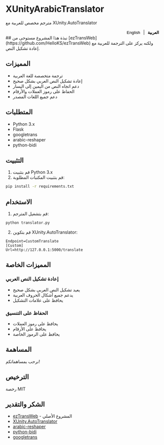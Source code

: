 # XUnityArabicTranslator
مترجم مخصص للعربية مع XUnity.AutoTranslator

<div style="text-align: right; direction: rtl;">
  <button onclick="switchLanguage('ar')" style="background: none; border: none; cursor: pointer; font-weight: bold;">العربية</button> | 
  <button onclick="switchLanguage('en')" style="background: none; border: none; cursor: pointer;">English</button>
</div>

<div id="ar-content" style="display: block;">
## نبذة
هذا المشروع مستوحى من [ezTransWeb](https://github.com/HelloKS/ezTransWeb) ولكنه يركز على الترجمة للعربية مع إعادة تشكيل النص.

## المميزات
- ترجمة متخصصة للغة العربية
- إعادة تشكيل النص العربي بشكل صحيح
- دعم اتجاه النص من اليمين إلى اليسار
- الحفاظ على رموز العملات والأرقام
- دعم جميع اللغات المصدر

## المتطلبات
- Python 3.x
- Flask
- googletrans
- arabic-reshaper
- python-bidi

## التثبيت
1. قم بتثبيت Python 3.x
2. قم بتثبيت المكتبات المطلوبة:
```bash
pip install -r requirements.txt
```

## الاستخدام
1. قم بتشغيل المترجم:
```bash
python translator.py
```

2. قم بتكوين XUnity.AutoTranslator:
```
Endpoint=CustomTranslate
[Custom]
Url=http://127.0.0.1:5000/translate
```

## المميزات الخاصة
### إعادة تشكيل النص العربي
- يعيد تشكيل النص العربي بشكل صحيح
- يدعم جميع أشكال الحروف العربية
- يحافظ على علامات التشكيل

### الحفاظ على التنسيق
- يحافظ على رموز العملات
- يحافظ على الأرقام
- يحافظ على الرموز الخاصة

## المساهمة
نرحب بمساهماتكم!

## الترخيص
رخصة MIT

## الشكر والتقدير
- [ezTransWeb](https://github.com/HelloKS/ezTransWeb) - المشروع الأصلي
- [XUnity.AutoTranslator](https://github.com/bbepis/XUnity.AutoTranslator)
- [arabic-reshaper](https://github.com/mpcabd/python-arabic-reshaper)
- [python-bidi](https://github.com/MeirKriheli/python-bidi)
- [googletrans](https://github.com/ssut/py-googletrans)
</div>

<div id="en-content" style="display: none;">
## About
This project is inspired by [ezTransWeb](https://github.com/HelloKS/ezTransWeb) but focuses on Arabic translation with text reshaping.

## Features
- Specialized Arabic translation
- Proper Arabic text reshaping
- RTL text direction support
- Currency and numbers preservation
- Supports all source languages

## Requirements
- Python 3.x
- Flask
- googletrans
- arabic-reshaper
- python-bidi

## Installation
1. Install Python 3.x
2. Install required libraries:
```bash
pip install -r requirements.txt
```

## Usage
1. Run the translator:
```bash
python translator.py
```

2. Configure XUnity.AutoTranslator:
```
Endpoint=CustomTranslate
[Custom]
Url=http://127.0.0.1:5000/translate
```

## Special Features
### Arabic Text Reshaping
- Properly reshapes Arabic text
- Supports all Arabic letter forms
- Preserves diacritics

### Format Preservation
- Preserves currency symbols
- Preserves numbers
- Preserves special characters

## Contributing
Contributions are welcome!

## License
MIT License

## Credits
- [ezTransWeb](https://github.com/HelloKS/ezTransWeb) - Original project
- [XUnity.AutoTranslator](https://github.com/bbepis/XUnity.AutoTranslator)
- [arabic-reshaper](https://github.com/mpcabd/python-arabic-reshaper)
- [python-bidi](https://github.com/MeirKriheli/python-bidi)
- [googletrans](https://github.com/ssut/py-googletrans)
</div>

<script>
function switchLanguage(lang) {
  if (lang === 'ar') {
    document.getElementById('ar-content').style.display = 'block';
    document.getElementById('en-content').style.display = 'none';
    document.querySelector('button[onclick="switchLanguage(\'ar\')"]').style.fontWeight = 'bold';
    document.querySelector('button[onclick="switchLanguage(\'en\')"]').style.fontWeight = 'normal';
  } else {
    document.getElementById('ar-content').style.display = 'none';
    document.getElementById('en-content').style.display = 'block';
    document.querySelector('button[onclick="switchLanguage(\'ar\')"]').style.fontWeight = 'normal';
    document.querySelector('button[onclick="switchLanguage(\'en\')"]').style.fontWeight = 'bold';
  }
}
</script> 
